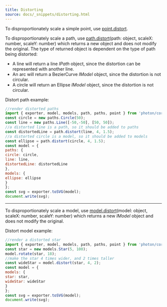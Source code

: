 ```yaml
---
title: Distorting
source: docs/_snippets/distorting.html
---
```


To disproportionately scale a simple point, use [point.distort](../api/modules/point.md#distort).

To disproportionately scale a path, use
[path.distort](../api/modules/path.md#distort)(path: object, scaleX: number, scaleY: number)
which returns a new object and does not modify the original.
The type of returned object is dependent on the type of path being distorted:

* A line will return a line *IPath* object, since the distortion can be represented with another line.
* An arc will return a BezierCurve *IModel* object, since the distortion is not circular.
* A circle will return an Ellipse *IModel* object, since the distortion is not circular.

Distort path example:

```javascript
//render distorted paths
import { exporter, model, models, path, paths, point } from 'photon/core';
const circle = new paths.Circle(50);
const line = new paths.Line([-50,-50], [50, 50]);
//a distorted line is a path, so it should be added to paths
const distortedLine = path.distort(line, 4, 1.5);
//a distorted circle is a model, so it should be added to models
const ellipse = path.distort(circle, 4, 1.5);
const model = {
paths: {
circle: circle,
line: line,
distortedLine: distortedLine
},
models: {
ellipse: ellipse
}
};
const svg = exporter.toSVG(model);
document.write(svg);
```


---

To disproportionately scale a model, use
[model.distort](../api/modules/model.md#distort)(model: object, scaleX: number, scaleY: number)
which returns a new *IModel* object and does not modify the original.

Distort model example:

```javascript
//render a distorted star
import { exporter, model, models, path, paths, point } from 'photon/core';
const star = new models.Star(5, 100);
model.rotate(star, 18);
//make the star 4 times wider, and 2 times taller
const wideStar = model.distort(star, 4, 2);
const model = {
models: {
star: star,
wideStar: wideStar
}
};
const svg = exporter.toSVG(model);
document.write(svg);
```
